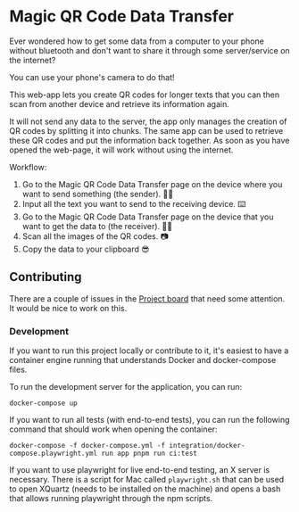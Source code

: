 # Magic QR Code Data Transfer

Ever wondered how to get some data from a computer to your phone without bluetooth and don't want to share it through some server/service on the internet?

You can use your phone's camera to do that!

This web-app lets you create QR codes for longer texts that you can then scan from another device and retrieve its information again.

It will not send any data to the server, the app only manages the creation of QR codes by splitting it into chunks. The same app can be used to retrieve these QR codes and put the information back together. As soon as you have opened the web-page, it will work without using the internet.

Workflow:

1. Go to the Magic QR Code Data Transfer page on the device where you want to send something (the sender). 👩‍💻
2. Input all the text you want to send to the receiving device. ⌨️
3. Go to the Magic QR Code Data Transfer page on the device that you want to get the data to (the receiver). 👨‍💻
4. Scan all the images of the QR codes. 📷
5. Copy the data to your clipboard 😎

## Contributing

There are a couple of issues in the [Project board](https://github.com/Narigo/magic-qr-code-data-transfer/projects/1) that need some attention. It would be nice to work on this.

### Development

If you want to run this project locally or contribute to it, it's easiest to have a container engine running that understands Docker and docker-compose files.

To run the development server for the application, you can run:

```
docker-compose up
```

If you want to run all tests (with end-to-end tests), you can run the following command that should work when opening the container:

```
docker-compose -f docker-compose.yml -f integration/docker-compose.playwright.yml run app pnpm run ci:test
```

If you want to use playwright for live end-to-end testing, an X server is necessary. There is a script for Mac called `playwright.sh` that can be used to open XQuartz (needs to be installed on the machine) and opens a bash that allows running playwright through the npm scripts.
